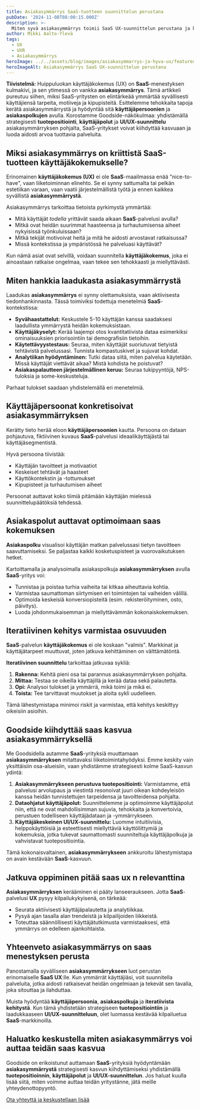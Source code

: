 ```yaml
---
title: Asiakasymmärrys SaaS-tuotteen suunnittelun perustana
pubDate: '2024-11-08T08:00:15.000Z'
description: >-
  Miten syvä asiakasymmärrys toimii SaaS UX-suunnittelun perustana ja kiihdyttää kasvua? Opas SaaS-yrityksille tuotepositioinnin, käyttäjäpolkujen ja UI/UX:n yhdistämiseen.
author: Mikki Aalto-Ylevä
tags:
  - UX
  - UXR
  - Asiakasymmärrys
heroImage: ../../assets/blog/images/asiakasymmarrys-ja-hyva-ux/featured.webp
heroImageAlt: Asiakasymmärrys SaaS UX-suunnittelun perustana
---
```


**Tiivistelmä:** Huippuluokan käyttäjäkokemus (UX) on **SaaS**-menestyksen kulmakivi, ja sen ytimessä on vankka **asiakasymmärrys**. Tämä artikkeli pureutuu siihen, miksi SaaS-yritysten on elintärkeää ymmärtää syvällisesti käyttäjiensä tarpeita, motiiveja ja kipupisteitä. Esittelemme tehokkaita tapoja kerätä asiakasymmärrystä ja hyödyntää sitä **käyttäjäpersoonien** ja **asiakaspolkujen** avulla. Korostamme Goodside-näkökulmaa: yhdistämällä strategisesti **tuotepositiointi**, **käyttäjäpolut** ja **UI/UX-suunnittelu** asiakasymmärryksen pohjalta, SaaS-yritykset voivat kiihdyttää kasvuaan ja luoda aidosti arvoa tuottavia palveluita.

## Miksi asiakasymmärrys on kriittistä SaaS-tuotteen käyttäjäkokemukselle?

Erinomainen **käyttäjäkokemus (UX)** ei ole **SaaS**-maailmassa enää "nice-to-have", vaan liiketoiminnan elinehto. Se ei synny sattumalta tai pelkän estetiikan varaan, vaan vaatii järjestelmällistä työtä ja ennen kaikkea syvällistä **asiakasymmärrystä**.

Asiakasymmärrys tarkoittaa tietoista pyrkimystä ymmärtää:
*   Mitä käyttäjät *todella* yrittävät saada aikaan **SaaS**-palvelusi avulla?
*   Mitkä ovat heidän suurimmat haasteensa ja turhautumisensa aiheet nykyisissä työnkuluissaan?
*   Mitkä tekijät motivoivat heitä ja mitä he aidosti arvostavat ratkaisussa?
*   Missä kontekstissa ja ympäristössä he palveluasi käyttävät?

Kun nämä asiat ovat selvillä, voidaan suunnitella **käyttäjäkokemus**, joka ei ainoastaan ratkaise ongelmaa, vaan tekee sen tehokkaasti ja miellyttävästi.

## Miten hankkia laadukasta asiakasymmärrystä

Laadukas **asiakasymmärrys** ei synny olettamuksista, vaan aktiivisesta tiedonhankinnasta. Tässä toimiviksi todettuja menetelmiä **SaaS**-kontekstissa:

*   **Syvähaastattelut:** Keskustele 5-10 käyttäjän kanssa saadaksesi laadullista ymmärrystä heidän kokemuksistaan.
*   **Käyttäjäkyselyt:** Kerää laajempi otos kvantitatiivista dataa esimerkiksi ominaisuuksien priorisointiin tai demografisiin tietoihin.
*   **Käytettävyystestaus:** Seuraa, miten käyttäjät suoriutuvat tietyistä tehtävistä palvelussasi. Tunnista kompastuskivet ja sujuvat kohdat.
*   **Analytiikan hyödyntäminen:** Tutki dataa siitä, miten palvelua käytetään. Missä käyttäjät viettävät aikaa? Mistä kohdista he poistuvat?
*   **Asiakaspalautteen järjestelmällinen keruu:** Seuraa tukipyyntöjä, NPS-tuloksia ja some-keskusteluja.

Parhaat tulokset saadaan yhdistelemällä eri menetelmiä.

## Käyttäjäpersoonat konkretisoivat asiakasymmärryksen

Kerätty tieto herää eloon **käyttäjäpersoonien** kautta. Persoona on dataan pohjautuva, fiktiivinen kuvaus **SaaS**-palvelusi ideaalikäyttäjästä tai käyttäjäsegmentistä.

Hyvä persoona tiivistää:
*   Käyttäjän tavoitteet ja motivaatiot
*   Keskeiset tehtävät ja haasteet
*   Käyttökontekstin ja -tottumukset
*   Kipupisteet ja turhautumisen aiheet

Persoonat auttavat koko tiimiä pitämään käyttäjän mielessä suunnittelupäätöksiä tehdessä.

## Asiakaspolut auttavat optimoimaan saas kokemuksen

**Asiakaspolku** visualisoi käyttäjän matkan palvelussasi tietyn tavoitteen saavuttamiseksi. Se paljastaa kaikki kosketuspisteet ja vuorovaikutuksen hetket.

Kartoittamalla ja analysoimalla asiakaspolkuja **asiakasymmärryksen** avulla **SaaS**-yritys voi:
*   Tunnistaa ja poistaa turhia vaiheita tai kitkaa aiheuttavia kohtia.
*   Varmistaa saumattoman siirtymisen eri toimintojen tai vaiheiden välillä.
*   Optimoida keskeisiä konversiopisteitä (esim. rekisteröityminen, osto, päivitys).
*   Luoda johdonmukaisemman ja miellyttävämmän kokonaiskokemuksen.

## Iteratiivinen kehitys varmistaa osuvuuden

**SaaS**-palvelun **käyttäjäkokemus** ei ole koskaan "valmis". Markkinat ja käyttäjätarpeet muuttuvat, joten jatkuva kehittäminen on välttämätöntä.

**Iteratiivinen suunnittelu** tarkoittaa jatkuvaa sykliä:
1.  **Rakenna:** Kehitä pieni osa tai parannus asiakasymmärryksen pohjalta.
2.  **Mittaa:** Testaa se oikeilla käyttäjillä ja kerää dataa sekä palautetta.
3.  **Opi:** Analysoi tulokset ja ymmärrä, mikä toimi ja mikä ei.
4.  **Toista:** Tee tarvittavat muutokset ja aloita sykli uudelleen.

Tämä lähestymistapa minimoi riskit ja varmistaa, että kehitys keskittyy oikeisiin asioihin.

## Goodside kiihdyttää saas kasvua asiakasymmärryksellä

Me Goodsidella autamme **SaaS**-yrityksiä muuttamaan **asiakasymmärryksen** mitattavaksi liiketoimintahyödyksi. Emme keskity vain yksittäisiin osa-alueisiin, vaan yhdistämme strategisesti kolme SaaS-kasvun ydintä:

1.  **Asiakasymmärrykseen perustuva tuotepositiointi:** Varmistamme, että palvelusi arvolupaus ja viestintä resonoivat juuri oikean kohdeyleisön kanssa heidän tunnistettujen tarpeidensa ja tavoitteidensa pohjalta.
2.  **Dataohjatut käyttäjäpolut:** Suunnittelemme ja optimoimme käyttäjäpolut niin, että ne ovat mahdollisimman sujuvia, tehokkaita ja konvertoivia, perustuen todelliseen käyttäjädataan ja -ymmärrykseen.
3.  **Käyttäjäkeskeinen UI/UX-suunnittelu:** Luomme intuitiivisia, helppokäyttöisiä ja esteettisesti miellyttäviä käyttöliittymiä ja kokemuksia, jotka tukevat saumattomasti suunniteltuja käyttäjäpolkuja ja vahvistavat tuotepositiointia.

Tämä kokonaisvaltainen, **asiakasymmärrykseen** ankkuroitu lähestymistapa on avain kestävään **SaaS**-kasvuun.

## Jatkuva oppiminen pitää saas ux n relevanttina

**Asiakasymmärryksen** kerääminen ei pääty lanseeraukseen. Jotta **SaaS**-palvelusi **UX** pysyy kilpailukykyisenä, on tärkeää:
*   Seurata aktiivisesti käyttäjäpalautetta ja analytiikkaa.
*   Pysyä ajan tasalla alan trendeistä ja kilpailijoiden liikkeistä.
*   Toteuttaa säännöllisesti käyttäjätutkimusta varmistaaksesi, että ymmärrys on edelleen ajankohtaista.

## Yhteenveto asiakasymmärrys on saas menestyksen perusta

Panostamalla syvälliseen **asiakasymmärrykseen** luot perustan erinomaiselle **SaaS UX**:lle. Kun ymmärrät käyttäjiäsi, voit suunnitella palveluita, jotka aidosti ratkaisevat heidän ongelmiaan ja tekevät sen tavalla, joka sitouttaa ja ilahduttaa.

Muista hyödyntää **käyttäjäpersoonia**, **asiakaspolkuja** ja **iteratiivista kehitystä**. Kun tämä yhdistetään strategiseen **tuotepositiointiin** ja laadukkaaseen **UI/UX-suunnitteluun**, olet luomassa kestävää kilpailuetua **SaaS**-markkinoilla.

## Haluatko keskustella miten asiakasymmärrys voi auttaa teidän saas kasvua

Goodside on erikoistunut auttamaan **SaaS**-yrityksiä hyödyntämään **asiakasymmärrystä** strategisesti kasvun kiihdyttämiseksi yhdistämällä **tuotepositioinnin**, **käyttäjäpolut** ja **UI/UX-suunnittelun**. Jos haluat kuulla lisää siitä, miten voimme auttaa teidän yritystänne, jätä meille yhteydenottopyyntö.

[Ota yhteyttä ja keskustellaan lisää](/contact)